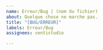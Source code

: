```yaml
---
name: Erreur/Bug | (nom du fichier)
about: Quelque chose ne marche pas.
title: "[BUG/ERREUR]"
labels: Erreur/Bug
assignees: ventistudio

---
```



